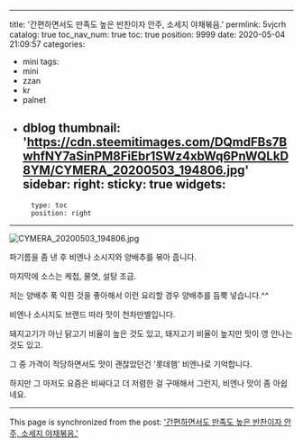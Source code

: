
---
title: '간편하면서도 만족도 높은 반찬이자 안주, 소세지 야채볶음.'
permlink: 5vjcrh
catalog: true
toc_nav_num: true
toc: true
position: 9999
date: 2020-05-04 21:09:57
categories:
- mini
tags:
- mini
- zzan
- kr
- palnet
- dblog
thumbnail: 'https://cdn.steemitimages.com/DQmdFBs7BwhfNY7aSinPM8FiEbr1SWz4xbWq6PnWQLkD8YM/CYMERA_20200503_194806.jpg'
sidebar:
    right:
        sticky: true
widgets:
    -
        type: toc
        position: right
---


![CYMERA_20200503_194806.jpg](https://cdn.steemitimages.com/DQmdFBs7BwhfNY7aSinPM8FiEbr1SWz4xbWq6PnWQLkD8YM/CYMERA_20200503_194806.jpg)

파기름을 좀 낸 후 비엔나 소시지와 양배추를 볶아 줍니다.

마지막에 소스는 케첩, 물엿, 설탕 조금.

저는 양배추 푹 익힌 것을 좋아해서 이런 요리할 경우 양배추를 듬뿍 넣습니다.^^

비엔나 소시지도 브랜드 따라 맛이 천차만별입니다.

돼지고기가 아닌 닭고기 비율이 높은 것도 있고, 돼지고기 비율이 높지만 맛이 영 안나는 것도 있고.

그 중 가격이 적당하면서도 맛이 괜찮았던건 '롯데햄' 비엔나로 기억합니다.

하지만 그 마저도 요즘은 비싸다고 더 저렴한 걸 구매해서 그런지, 비엔나 맛이 좀 아쉽네요.

- - -

This page is synchronized from the post: ['간편하면서도 만족도 높은 반찬이자 안주, 소세지 야채볶음.'](https://steemit.com/@lucky2015/5vjcrh)
